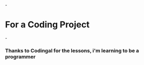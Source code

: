 -<h1>For a Coding Project</h1>
-<h3>Thanks to Codingal for the lessons, i'm learning to be a programmer</h3>
